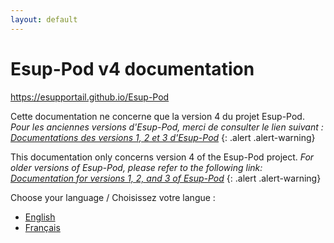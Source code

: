 ```yaml
---
layout: default
---
```


# Esup-Pod v4 documentation

<https://esupportail.github.io/Esup-Pod>

Cette documentation ne concerne que la version 4 du projet Esup-Pod.
_Pour les anciennes versions d'Esup-Pod, merci de consulter le lien suivant : [Documentations des versions 1, 2 et 3 d'Esup-Pod](https://www.esup-portail.org/wiki/x/LYA3Y)_
{: .alert .alert-warning}

This documentation only concerns version 4 of the Esup-Pod project.
_For older versions of Esup-Pod, please refer to the following link: [Documentation for versions 1, 2, and 3 of Esup-Pod](https://www.esup-portail.org/wiki/x/LYA3Y)_
{: .alert .alert-warning}

Choose your language / Choisissez votre langue :

* [English](index_en)
* [Français](index_fr)
